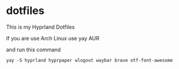 # dotfiles
This is my Hyprland Dotfiles 

If you are use Arch Linux use yay AUR

and run this command
```
yay -S hyprland hyprpaper wlogout waybar brave otf-font-awesome 

```
